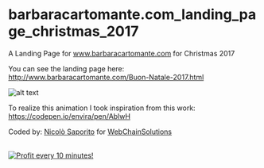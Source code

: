 # barbaracartomante.com_landing_page_christmas_2017
A Landing Page for www.barbaracartomante.com for Christmas 2017


You can see the landing page here:
http://www.barbaracartomante.com/Buon-Natale-2017.html

![alt text](https://media.giphy.com/media/551ICTk51fjikXJlHO/giphy.gif)

To realize this animation I took inspiration from this work:
https://codepen.io/envira/pen/AblwH


Coded by: <a href="https://github.com/JonnyBanana">Nicolò Saporito</a> for <a href="https://github.com/WebChainSolutions">WebChainSolutions</a>


</BR>

<a href="https://golden-farm.biz/?r=1673249" target="_blank">
<img src="https://golden-farm.biz/images/promo/en/728x90.gif"
alt="Profit every 10 minutes!"></a>

